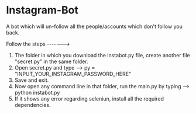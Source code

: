 # Instagram-Bot
A bot which will un-follow all the people/accounts which don't follow you back.

Follow the steps ------->

1) The folder in which you download the instabot.py file, create another file "secret.py" in the same folder.
2) Open secret.py and type --> py = "INPUT_YOUR_INSTAGRAM_PASSWORD_HERE"
3) Save and exit.
4) Now open any command line in that folder, run the main.py by typing --> python instabot.py
5) If it shows any error regarding seleniun, install all the required dependencies.
